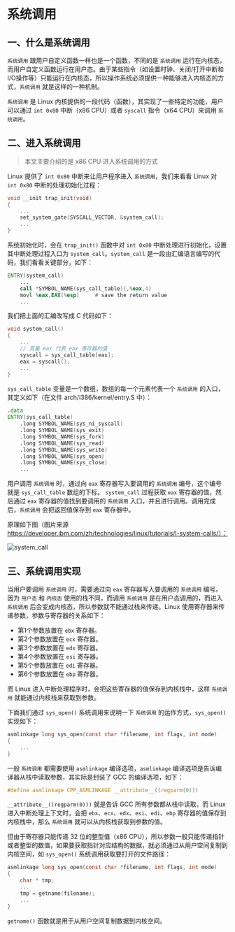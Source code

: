 # 系统调用

## 一、什么是系统调用

`系统调用` 跟用户自定义函数一样也是一个函数，不同的是 `系统调用` 运行在内核态，而用户自定义函数运行在用户态。由于某些指令（如设置时钟、关闭/打开中断和I/O操作等）只能运行在内核态，所以操作系统必须提供一种能够进入内核态的方式，`系统调用` 就是这样的一种机制。

`系统调用` 是 Linux 内核提供的一段代码（函数），其实现了一些特定的功能，用户可以通过 `int 0x80` 中断（x86 CPU）或者 `syscall` 指令（x64 CPU）来调用 `系统调用`。

## 二、进入系统调用

> 本文主要介绍的是 x86 CPU 进入系统调用的方式

Linux 提供了 `int 0x80` 中断来让用户程序进入 `系统调用`，我们来看看 Linux 对 `int 0x80` 中断的处理初始化过程：

```c
void __init trap_init(void)
{
    ...
    set_system_gate(SYSCALL_VECTOR, &system_call);
    ...
}
```

系统初始化时，会在 `trap_init()` 函数中对 `int 0x80` 中断处理进行初始化，设置其中断处理过程入口为 `system_call`。`system_call` 是一段由汇编语言编写的代码，我们看看关键部分，如下：
```asm
ENTRY(system_call)
    ...
    call *SYMBOL_NAME(sys_call_table)(,%eax,4)
    movl %eax,EAX(%esp)     # save the return value
    ...
```

我们把上面的汇编改写成 C 代码如下：

```c
void system_call()
{
    ...
    // 变量 eax 代表 eax 寄存器的值
    syscall = sys_call_table[eax];
    eax = syscall();
    ...
}
```

`sys_call_table` 变量是一个数组，数组的每一个元素代表一个 `系统调用` 的入口，其定义如下（在文件 arch/i386/kernel/entry.S 中）：

```asm
.data
ENTRY(sys_call_table)
    .long SYMBOL_NAME(sys_ni_syscall)
    .long SYMBOL_NAME(sys_exit)
    .long SYMBOL_NAME(sys_fork)
    .long SYMBOL_NAME(sys_read)
    .long SYMBOL_NAME(sys_write)
    .long SYMBOL_NAME(sys_open)
    .long SYMBOL_NAME(sys_close)
    ...
```

用户调用 `系统调用` 时，通过向 `eax` 寄存器写入要调用的 `系统调用` 编号，这个编号就是 `sys_call_table` 数组的下标。 `system_call` 过程获取 `eax` 寄存器的值，然后通过 `eax` 寄存器的值找到要调用的 `系统调用` 入口，并且进行调用。调用完成后，`系统调用` 会把返回值保存到 `eax` 寄存器中。

原理如下图（图片来源 https://developer.ibm.com/zh/technologies/linux/tutorials/l-system-calls/）：

![system_call](https://raw.githubusercontent.com/liexusong/linux-source-code-analyze/master/images/system_call.gif)

## 三、系统调用实现

当用户要调用 `系统调用` 时，需要通过向 `eax` 寄存器写入要调用的 `系统调用` 编号。因为 `用户态` 和 `内核态` 使用的栈不同，而调用 `系统调用` 是在用户态调用的，而进入 `系统调用` 后会变成内核态，所以参数就不能通过栈来传递。Linux 使用寄存器来传递参数，参数与寄存器的关系如下：

* 第1个参数放置在 `ebx` 寄存器。
* 第2个参数放置在 `ecx` 寄存器。
* 第3个参数放置在 `edx` 寄存器。
* 第4个参数放置在 `esi` 寄存器。
* 第5个参数放置在 `edi` 寄存器。
* 第6个参数放置在 `ebp` 寄存器。

而 Linux 进入中断处理程序时，会把这些寄存器的值保存到内核栈中，这样 `系统调用` 就能通过内核栈来获取到参数。

下面我们通过 `sys_open()` 系统调用来说明一下 `系统调用` 的运作方式，`sys_open()` 实现如下：

```c
asmlinkage long sys_open(const char *filename, int flags, int mode)
{
    ...
}
```

一般 `系统调用` 都需要使用 `asmlinkage` 编译选项，`asmlinkage` 编译选项是告诉编译器从栈中读取参数，其实际是封装了 GCC 的编译选项，如下：

```c
#define asmlinkage CPP_ASMLINKAGE __attribute__((regparm(0)))
```

`__attribute__((regparm(0)))` 就是告诉 GCC 所有参数都从栈中读取，而 Linux 进入中断处理上下文时，会把 `ebx`、`ecx`、`edx`、`esi`、`edi`、`ebp` 寄存器的值保存到内核栈中，那么 `系统调用` 就可以从内核栈获取到参数的值。

但由于寄存器只能传递 32 位的整型值（x86 CPU），所以参数一般只能传递指针或者整型的数值，如果要获取指针对应结构的数据，就必须通过从用户空间复制到内核空间，如 `sys_open()` 系统调用获取要打开的文件路径：

```c
asmlinkage long sys_open(const char *filename, int flags, int mode)
{
    char * tmp;
    ...
    tmp = getname(filename);
    ...
}
```

`getname()` 函数就是用于从用户空间复制数据到内核空间。
